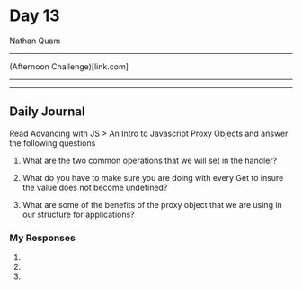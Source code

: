 # Day 13
Nathan Quam

---

(Afternoon Challenge)[link.com]

---
---

## Daily Journal

Read Advancing with JS > An Intro to Javascript Proxy Objects and answer the following questions

1. What are the two common operations that we will set in the handler?

2. What do you have to make sure you are doing with every Get to insure the value does not become undefined?

3. What are some of the benefits of the proxy object that we are using in our structure for applications?

### My Responses

1. 
2. 
3. 